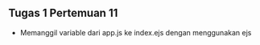 <h2>Tugas 1 Pertemuan 11</h2>
<ul>
<li>Memanggil variable dari app.js ke index.ejs dengan menggunakan ejs</li>
</ul>